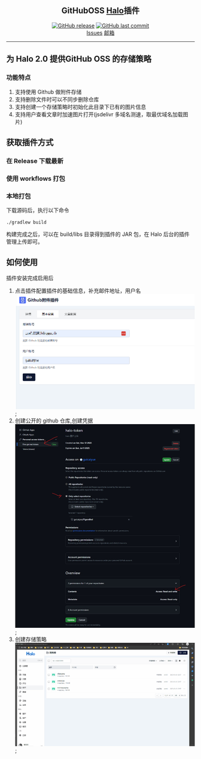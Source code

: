 <H2 align="center">GitHubOSS <a href="https://github.com/halo-dev/halo#">Halo</a>插件</H2>

<p align="center">
<a href="https://github.com/AirboZH/plugin-uposs/releases"><img alt="GitHub release" src="https://img.shields.io/github/release/AirboZH/plugin-uposs.svg?style=flat-square&include_prereleases" /></a>
<a href="https://github.com/AirboZH/plugin-uposs/commits"><img alt="GitHub last commit" src="https://img.shields.io/github/last-commit/AirboZH/plugin-uposs.svg?style=flat-square" /></a>
<br />
<a href="https://github.com/AirboZH/plugin-uposs/issues">Issues</a>
<a href="mailto:airbozh@gmail.com">邮箱</a>
</p>

------------------------------

## **为 Halo 2.0 提供GitHub OSS 的存储策略**

### 功能特点
1. 支持使用 Github 做附件存储
2. 支持删除文件时可以不同步删除仓库
3. 支持创建一个存储策略时初始化此目录下已有的图片信息
4. 支持用户查看文章时加速图片打开(jsdelivr 多域名测速，取最优域名加载图片)

## 获取插件方式
### 在 Release 下载最新
### 使用 workflows 打包
### 本地打包
下载源码后，执行以下命令
```
./gradlew build
```
构建完成之后，可以在 build/libs 目录得到插件的 JAR 包，在 Halo 后台的插件管理上传即可。

## 如何使用
插件安装完成启用后
1. 点击插件配置插件的基础信息，补充邮件地址，用户名
   ![基础设置](./基础设置.png);
2. 创建公开的 github 仓库,创建凭据
   ![token获取方式](./token获取方式.jpg);
3. 创建存储策略
   ![创建存储配置](./创建存储配置.gif);


